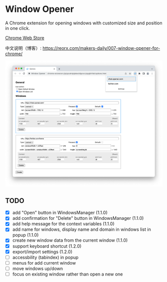 # Window Opener

A Chrome extension for opening windows with customized size and position in one click.

[Chrome Web Store](https://chrome.google.com/webstore/detail/window-opener/iiliegedaegmcdoflhojnpgagjekkhbl)

中文说明（博客）: https://reorx.com/makers-daily/007-window-opener-for-chrome/

![](images/screenshot.png)


## TODO

- [x] add "Open" button in WindowsManager (1.1.0)
- [x] add confirmation for "Delete" button in WindowsManager (1.1.0)
- [x] add help message for the context variables (1.1.0)
- [x] add name for windows, display name and domain in windows list in popup (1.1.0)
- [x] create new window data from the current window (1.1.0)
- [x] support keyboard shortcut (1.2.0)
- [x] export/import settings (1.2.0)
- [ ] accessbility (tabindex) in popup
- [ ] menus for add current window
- [ ] move windows up/down
- [ ] focus on existing window rather than open a new one
